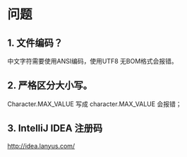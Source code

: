 # 问题 #

## 1. 文件编码？
中文字符需要使用ANSI编码，使用UTF8 无BOM格式会报错。

## 2. 严格区分大小写。
Character.MAX_VALUE 写成 character.MAX_VALUE 会报错；

## 3. IntelliJ IDEA 注册码
http://idea.lanyus.com/